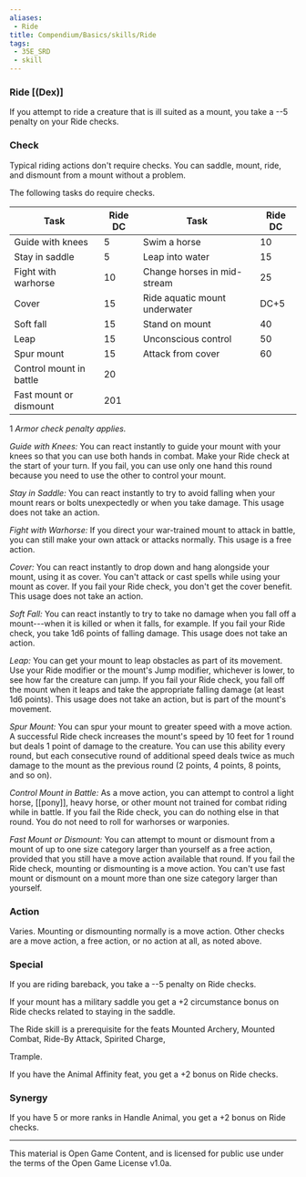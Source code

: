 ```yaml
---
aliases:
 - Ride
title: Compendium/Basics/skills/Ride
tags: 
 - 35E_SRD
 - skill
---
```

### Ride [(Dex)]

If you attempt to ride a creature that is ill suited as a mount, you
take a --5 penalty on your Ride checks.

### Check
Typical riding actions don't require checks. You can saddle,
mount, ride, and dismount from a mount without a problem.

The following tasks do require checks.

|Task|Ride DC|Task|Ride DC|
|---|---|---|---|
|Guide with knees|5|Swim a horse|10|
|Stay in saddle|5|Leap into water|15|
|Fight with warhorse|10|Change horses in mid-stream|25|
|Cover|15|Ride aquatic mount underwater|DC+5|
|Soft fall|15|Stand on mount|40|
|Leap|15|Unconscious control|50|
|Spur mount|15|Attack from cover|60|
|Control mount in battle|20|||
|Fast mount or dismount|201|||
1 _Armor check penalty applies._

*Guide with Knees:* You can react instantly to guide your mount with
your knees so that you can use both hands in combat. Make your Ride
check at the start of your turn. If you fail, you can use only one hand
this round because you need to use the other to control your mount.

*Stay in Saddle:* You can react instantly to try to avoid falling when
your mount rears or bolts unexpectedly or when you take damage. This
usage does not take an action.

*Fight with Warhorse:* If you direct your war-trained mount to attack in
battle, you can still make your own attack or attacks normally. This
usage is a free action.

*Cover:* You can react instantly to drop down and hang alongside your
mount, using it as cover. You can't attack or cast spells while using
your mount as cover. If you fail your Ride check, you don't get the
cover benefit. This usage does not take an action.

*Soft Fall:* You can react instantly to try to take no damage when you
fall off a mount---when it is killed or when it falls, for example. If
you fail your Ride check, you take 1d6 points of falling damage. This
usage does not take an action.

*Leap:* You can get your mount to leap obstacles as part of its
movement. Use your Ride modifier or the mount's Jump modifier, whichever
is lower, to see how far the creature can jump. If you fail your Ride
check, you fall off the mount when it leaps and take the appropriate
falling damage (at least 1d6 points). This usage does not take an
action, but is part of the mount's movement.

*Spur Mount:* You can spur your mount to greater speed with a move
action. A successful Ride check increases the mount's speed by 10 feet
for 1 round but deals 1 point of damage to the creature. You can use
this ability every round, but each consecutive round of additional speed
deals twice as much damage to the mount as the previous round (2 points,
4 points, 8 points, and so on).

*Control Mount in Battle:* As a move action, you can attempt to control
a light horse, [[pony]], heavy horse, or other mount not trained for combat
riding while in battle. If you fail the Ride check, you can do nothing
else in that round. You do not need to roll for warhorses or warponies.

*Fast Mount or Dismount:* You can attempt to mount or dismount from a
mount of up to one size category larger than yourself as a free action,
provided that you still have a move action available that round. If you
fail the Ride check, mounting or dismounting is a move action. You can't
use fast mount or dismount on a mount more than one size category larger
than yourself.

### Action
Varies. Mounting or dismounting normally is a move action.
Other checks are a move action, a free action, or no action at all, as
noted above.

### Special
If you are riding bareback, you take a --5 penalty on Ride
checks.

If your mount has a military saddle you get a +2 circumstance bonus on
Ride checks related to staying in the saddle.

The Ride skill is a prerequisite for the feats Mounted Archery, Mounted
Combat, Ride-By Attack, Spirited Charge,

Trample.

If you have the Animal Affinity feat, you get a +2 bonus on Ride checks.

### Synergy
If you have 5 or more ranks in Handle Animal, you get a +2
bonus on Ride checks.



---



This material is Open Game Content, and is licensed for public use under the terms of the Open Game License v1.0a.


